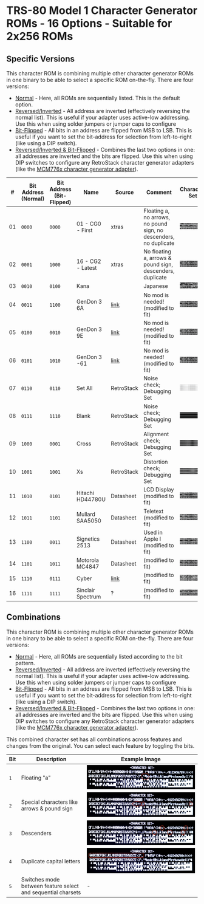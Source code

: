 # TRS-80 Model 1 Character Generator ROMs - 16 Options - Suitable for 2x256 ROMs

## Specific Versions

This character ROM is combining multiple other character generator ROMs in one binary to be able to select a specific ROM on-the-fly. There are four versions:
- [Normal](character_set_16s.bin) - Here, all ROMs are sequentially listed. This is the default option.
- [Reversed/Inverted](character_set_16s_r.bin) - All address are inverted (effectively reversing the normal list). This is useful if your adapter uses active-low addressing. Use this when using solder jumpers or jumper caps to configure 
- [Bit-Flipped](character_set_16s_f.bin) - All bits in an address are flipped from MSB to LSB. This is useful if you want to set the bit-address for selection from left-to-right (like using a DIP switch).
- [Reversed/Inverted & Bit-Flipped](character_set_16s_rf.bin) - Combines the last two options in one: all addresses are inverted and the bits are flipped. Use this when using DIP switches to configure any RetroStack character generator adapters (like the [MCM776x character generator adapter](https://github.com/RetroStack/MCM776x_CharGen_Adapter)).

|#|Bit Address (Normal)| Bit Address (Bit-Flipped)|Name|Source|Comment|Character Set|
|-|-|-|-|-|-|-|
|01|`0000`|`0000`|01 - CG0 - First|xtras|Floating a, no arrows, no pound sign, no descenders, no duplicate|![01](../Images/01.png)|
|02|`0001`|`1000`|16 - CG2 - Latest|xtras|No floating a, arrows & pound sign, descenders, duplicate|![16](../Images/16.png)|
|03|`0010`|`0100`|Kana||Japanese|![17](../Images/17.png)|
|04|`0011`|`1100`|GenDon 3 6A|[link](https://forum.vcfed.org/index.php?threads/gendon3-improved-character-generator-for-the-model-i-discussion.59498/)|No mod is needed! (modified to fit)|![18](../Images/18.png)|
|05|`0100`|`0010`|GenDon 3 9E|[link](https://forum.vcfed.org/index.php?threads/gendon3-improved-character-generator-for-the-model-i-discussion.59498/)|No mod is needed! (modified to fit)|![19](../Images/19.png)|
|06|`0101`|`1010`|GenDon 3 -61|[link](https://forum.vcfed.org/index.php?threads/gendon3-improved-character-generator-for-the-model-i-discussion.59498/)|No mod is needed! (modified to fit)|![20](../Images/20.png)|
|07|`0110`|`0110`|Set All|RetroStack|Noise check; Debugging Set|![21](../Images/21.png)|
|08|`0111`|`1110`|Blank|RetroStack|Noise check; Debugging Set|![22](../Images/22.png)|
|09|`1000`|`0001`|Cross|RetroStack|Alignment check; Debugging Set|![23](../Images/23.png)|
|10|`1001`|`1001`|Xs|RetroStack|Distortion check; Debugging Set|![24](../Images/24.png)|
|11|`1010`|`0101`|Hitachi HD44780U|Datasheet|LCD Display (modified to fit)|![25](../Images/25.png)|
|12|`1011`|`1101`|Mullard SAA5050|Datasheet|Teletext (modified to fit)|![26](../Images/26.png)|
|13|`1100`|`0011`|Signetics 2513|Datasheet|Used in Apple I (modified to fit)|![27](../Images/27.png)|
|14|`1101`|`1011`|Motorola MC4847|Datasheet|(modified to fit)|![28](../Images/28.png)|
|15|`1110`|`0111`|Cyber|[link](http://www.6502.org/users/sjgray/computer/cbmchr/cbmchr.html)|(modified to fit)|![29](../Images/29.png)|
|16|`1111`|`1111`|Sinclair Spectrum|?|(modified to fit)|![30](../Images/30.png)|

## Combinations

This character ROM is combining multiple other character generator ROMs in one binary to be able to select a specific ROM on-the-fly. There are four versions:
- [Normal](character_set_16.bin) - Here, all ROMs are sequentially listed according to the bit pattern.
- [Reversed/Inverted](character_set_16_r.bin) - All address are inverted (effectively reversing the normal list). This is useful if your adapter uses active-low addressing. Use this when using solder jumpers or jumper caps to configure 
- [Bit-Flipped](character_set_16_f.bin) - All bits in an address are flipped from MSB to LSB. This is useful if you want to set the bit-address for selection from left-to-right (like using a DIP switch).
- [Reversed/Inverted & Bit-Flipped](character_set_16_rf.bin) - Combines the last two options in one: all addresses are inverted and the bits are flipped. Use this when using DIP switches to configure any RetroStack character generator adapters (like the [MCM776x character generator adapter](https://github.com/RetroStack/MCM776x_CharGen_Adapter)).

This combined character set has all combinations across features and changes from the original. You can select each feature by toggling the bits.

|Bit|Description|Example Image|
|-|-|-|
|`1`|Floating "a"|![Mask 1](../Images/Mask_1.jpg)|
|`2`|Special characters like arrows & pound sign|![Mask 2](../Images/Mask_2.jpg)|
|`3`|Descenders|![Mask 3](../Images/Mask_3.jpg)|
|`4`|Duplicate capital letters|![Mask 4](../Images/Mask_4.jpg)|
|`5`|Switches mode between feature select and sequential charsets|-|
